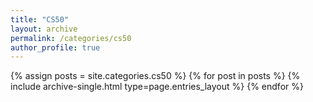 ```yaml
---
title: "CS50"
layout: archive
permalink: /categories/cs50
author_profile: true
---
```


{% assign posts = site.categories.cs50 %}
{% for post in posts %} {% include archive-single.html type=page.entries_layout %} {% endfor %}

